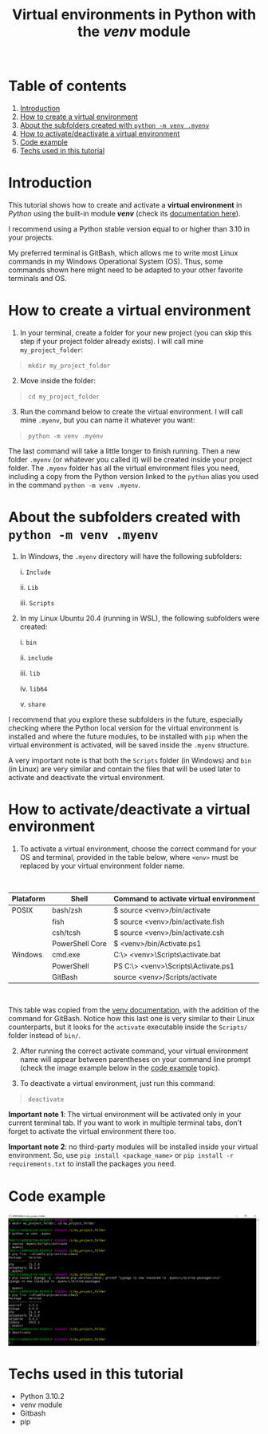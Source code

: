 <h1 align="center">Virtual environments in Python with the <em>venv</em> module</h1>

<br />

# Table of contents

1. [Introduction](#Introduction)
2. [How to create a virtual environment](#how-to-create-a-virtual-environment)
3. [About the subfolders created with `python -m venv .myenv`](#about-the-subfolders-created-with-python--m-venv-myenv)
4. [How to activate/deactivate a virtual environment](#how-to-activatedeactivate-a-virtual-environment)
5. [Code example](#code-example)
6. [Techs used in this tutorial](#techs-used-in-this-tutorial)

# Introduction

This tutorial shows how to create and activate a **virtual environment** in *Python* using the built-in module ***venv*** (check its [documentation here](https://docs.python.org/3/library/venv.html)).

I recommend using a Python stable version equal to or higher than 3.10 in your projects.

My preferred terminal is GitBash, which allows me to write most Linux commands in my Windows Operational System (OS). Thus, some commands shown here might need to be adapted to your other favorite terminals and OS. 

# How to create a virtual environment

1. In your terminal, create a folder for your new project (you can skip this step if your project folder already exists). I will call mine `my_project_folder`:

>  ```mkdir my_project_folder```

2. Move inside the folder:

>  ```cd my_project_folder```

3. Run the command below to create the virtual environment.  I will call mine `.myenv`, but you can name it whatever you want:

>  ```python -m venv .myenv```

The last command will take a little longer to finish running. Then a new folder `.myenv` (or whatever you called it) will be created inside your project folder. The `.myenv` folder has all the virtual environment files you need, including a copy from the Python version linked to the `python` alias you used in the command `python -m venv .myenv`.

# About the subfolders created with `python -m venv .myenv`

1. In Windows, the `.myenv` directory will have the following subfolders:

    i. `Include`

    ii. `Lib`
 
    iii. `Scripts`

2. In my Linux Ubuntu 20.4 (running in WSL), the following subfolders were created:
  
    i. `bin`
  
    ii. `include`
  
    iii. `lib`
  
    iv. `lib64`
    
    v. `share`

I recommend that you explore these subfolders in the future, especially checking where the Python local version for the virtual environment is installed and where the future modules, to be installed with `pip` when the virtual environment is activated, will be saved inside the `.myenv` structure.

A very important note is that both the `Scripts` folder (in Windows) and `bin` (in Linux) are very similar and contain the files that will be used later to activate and deactivate the virtual environment.

# How to activate/deactivate a virtual environment

1. To activate a virtual environment, choose the correct command for your OS and terminal, provided in the table below, where `<env>` must be replaced by your virtual environment folder name.

<br />
<div align="center">

Plataform  | Shell | Command to activate virtual environment
--- | --- | ---
POSIX | bash/zsh | $ source \<venv\>/bin/activate
&nbsp; | fish  | $ source \<venv\>/bin/activate.fish
&nbsp; | csh/tcsh | $ source \<venv\>/bin/activate.csh
&nbsp; | PowerShell Core | $ \<venv\>/bin/Activate.ps1
Windows | cmd.exe | C:\\> \<venv\>\Scripts\activate.bat
&nbsp; | PowerShell | PS C:\\> \<venv\>\Scripts\Activate.ps1
&nbsp; | GitBash | source \<venv\>/Scripts/activate
    
</div>
<br />
    
This table was copied from the [venv documentation](https://docs.python.org/3/library/venv.html), with the addition of the command for GitBash. Notice how this last one is very similar to their Linux counterparts, but it looks for the `activate` executable inside the `Scripts/` folder instead of `bin/`.

2. After running the correct activate command, your virtual environment name will appear between parentheses on your command line prompt (check the image example below in the [code example](#code-example) topic).

3. To deactivate a virtual environment, just run this command:
> ```deactivate```
    
**Important note 1**: The virtual environment will be activated only in your current terminal tab. If you want to work in multiple terminal tabs, don't forget to activate the virtual environment there too.
    
**Important note 2**: no third-party modules will be installed inside your virtual environment. So, use `pip install <package_name>` or `pip install -r requirements.txt` to install the packages you need.

# Code example
  
<p align="center">
    <img align="center" src="terminal_commands.png" alt="example code" width="850px" />
</p>

# Techs used in this tutorial

* Python 3.10.2
* venv module
* Gitbash
* pip
